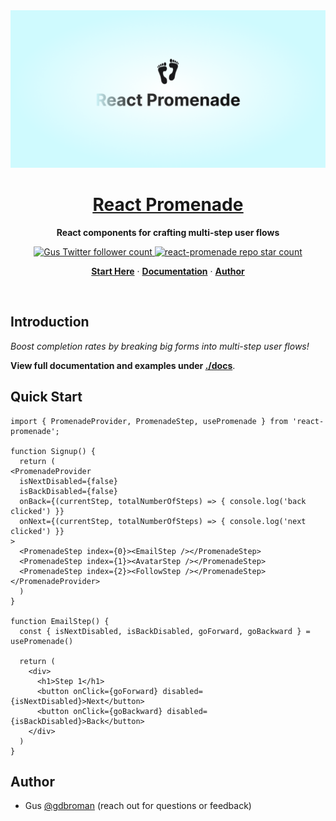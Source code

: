 <img alt="React Promenade – React components for crafting multi-step user flows" src="./assets/cover.png" />

<div align="center">
  <a href="https://github.com/gdbroman/react-promenade" style="text-decoration: underline">
    <h1>
      <u>
        React Promenade
      </u>
    </h1>
  </a>
  <p>
    <b>React components for crafting multi-step user flows</b>
  </p>
  <p align="center">
    <a href="https://x.com/gdbroman">
      <img src="https://img.shields.io/twitter/follow/gdbroman?style=flat&label=gdbroman&logo=x" alt="Gus Twitter follower count" />
    </a>
    <a href="https://github.com/gdbroman/react-promenade">
      <img src="https://img.shields.io/github/stars/gdbroman/react-promenade?style=flat&label=gdbroman%2Freact-promenade" alt="react-promenade repo star count" />
    </a>
  </p>
  <p align="center">
    <a href="#quick-start"><strong>Start Here</strong></a> ·
    <a href="./docs/DOCUMENTATION.md"><strong>Documentation</strong></a> ·
    <a href="#author"><strong>Author</strong></a>
  </p>
</div>

<br/>

## Introduction

*Boost completion rates by breaking big forms into multi-step user flows!*

**View full documentation and examples under [./docs](./docs)**.

## Quick Start

```tsx
import { PromenadeProvider, PromenadeStep, usePromenade } from 'react-promenade';

function Signup() {
  return (
<PromenadeProvider
  isNextDisabled={false}
  isBackDisabled={false}
  onBack={(currentStep, totalNumberOfSteps) => { console.log('back clicked') }}
  onNext={(currentStep, totalNumberOfSteps) => { console.log('next clicked') }}
>
  <PromenadeStep index={0}><EmailStep /></PromenadeStep>
  <PromenadeStep index={1}><AvatarStep /></PromenadeStep>
  <PromenadeStep index={2}><FollowStep /></PromenadeStep>
</PromenadeProvider>
  )
}

function EmailStep() {
  const { isNextDisabled, isBackDisabled, goForward, goBackward } = usePromenade()

  return (
    <div>
      <h1>Step 1</h1>
      <button onClick={goForward} disabled={isNextDisabled}>Next</button>
      <button onClick={goBackward} disabled={isBackDisabled}>Back</button>
    </div>
  )
}
```

## Author

* Gus [@gdbroman](https://x.com/gdbroman) (reach out for questions or feedback)
